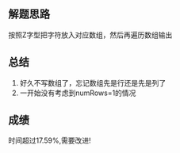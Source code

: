 ## 解题思路
按照Z字型把字符放入对应数组，然后再遍历数组输出
## 总结
1. 好久不写数组了，忘记数组先是行还是先是列了
2. 一开始没有考虑到numRows=1的情况
## 成绩
时间超过17.59%,需要改进!
